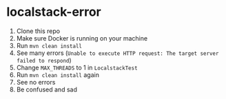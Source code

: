 # localstack-error

1. Clone this repo
1. Make sure Docker is running on your machine
1. Run `mvn clean install`
1. See many errors (`Unable to execute HTTP request: The target server failed to respond`)
1. Change `MAX_THREADS` to 1 in `LocalstackTest`
1. Run `mvn clean install` again
1. See no errors
1. Be confused and sad